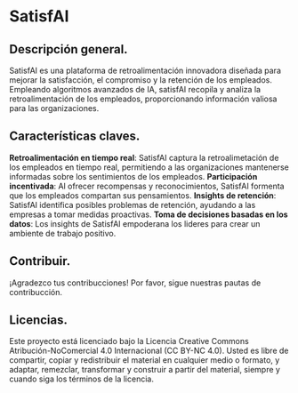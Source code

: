 # SatisfAI 

## Descripción general. 

SatisfAI es una plataforma de retroalimentación innovadora diseñada para mejorar la satisfacción, el compromiso y la retención de los empleados. Empleando algoritmos avanzados de IA, satisfAI recopila y analiza la retroalimentación de los empleados, proporcionando información valiosa para las organizaciones. 

## Características claves.
**Retroalimentación en tiempo real**: SatisfAI captura la retroalimetación de los empleados en tiempo real, permitiendo a las organizaciones mantenerse informadas sobre los sentimientos de los empleados. 
**Participación incentivada**: Al ofrecer recompensas y reconocimientos, SatisfAI formenta que los empleados compartan sus pensamientos. 
**Insights de retención**: SatisfAI identifica posibles problemas de retención, ayudando a las empresas a tomar medidas proactivas.
**Toma de decisiones basadas en los datos**: Los insights de SatisfAI empoderana los lideres para crear un ambiente de trabajo positivo.

## Contribuir. 
¡Agradezco tus contribucciones! Por favor, sigue nuestras pautas de contribucción. 

## Licencias. 
Este proyecto está licenciado bajo la Licencia Creative Commons Atribución-NoComercial 4.0 Internacional (CC BY-NC 4.0). Usted es libre de compartir, copiar y redistribuir el material en cualquier medio o formato, y adaptar, remezclar, transformar y construir a partir del material, siempre y cuando siga los términos de la licencia.
